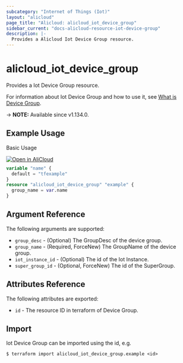 ```yaml
---
subcategory: "Internet of Things (Iot)"
layout: "alicloud"
page_title: "Alicloud: alicloud_iot_device_group"
sidebar_current: "docs-alicloud-resource-iot-device-group"
description: |-
  Provides a Alicloud Iot Device Group resource.
---
```


# alicloud_iot_device_group

Provides a Iot Device Group resource.

For information about Iot Device Group and how to use it, see [What is Device Group](https://www.alibabacloud.com/help/product/30520.htm).

-> **NOTE:** Available since v1.134.0.

## Example Usage

Basic Usage

<div style="display: block;margin-bottom: 40px;"><div class="oics-button" style="float: right;position: absolute;margin-bottom: 10px;">
  <a href="https://api.aliyun.com/terraform?resource=alicloud_iot_device_group&exampleId=a177a88b-84e0-5a56-f6d4-4cf61be5f76f18dbe55c&activeTab=example&spm=docs.r.iot_device_group.0.a177a88b84&intl_lang=EN_US" target="_blank">
    <img alt="Open in AliCloud" src="https://img.alicdn.com/imgextra/i1/O1CN01hjjqXv1uYUlY56FyX_!!6000000006049-55-tps-254-36.svg" style="max-height: 44px; max-width: 100%;">
  </a>
</div></div>

```terraform
variable "name" {
  default = "tfexample"
}
resource "alicloud_iot_device_group" "example" {
  group_name = var.name
}
```

## Argument Reference

The following arguments are supported:

* `group_desc` - (Optional) The GroupDesc of the device group.
* `group_name` - (Required, ForceNew) The GroupName of the device group.
* `iot_instance_id` - (Optional) The id of the Iot Instance.
* `super_group_id` - (Optional, ForceNew) The id of the SuperGroup.

## Attributes Reference

The following attributes are exported:

* `id` - The resource ID in terraform of Device Group.

## Import

Iot Device Group can be imported using the id, e.g.

```shell
$ terraform import alicloud_iot_device_group.example <id>
```
